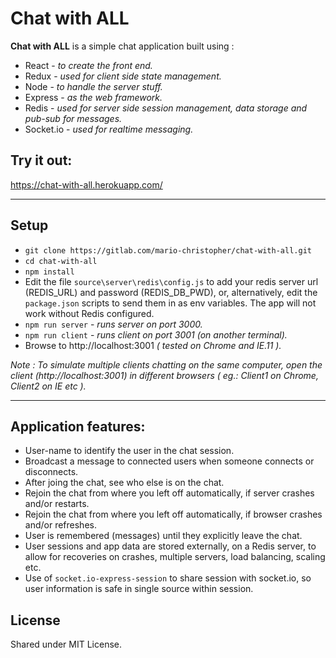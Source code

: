 # Chat with ALL
**Chat with ALL** is a simple chat application built using :
* React - *to create the front end.*
* Redux - *used for client side state management.*
* Node - *to handle the server stuff.*
* Express - *as the web framework.*
* Redis - *used for server side session management, data storage and pub-sub for messages.*
* Socket.io - *used for realtime messaging.*

## Try it out:
https://chat-with-all.herokuapp.com/

---

## Setup
* `git clone https://gitlab.com/mario-christopher/chat-with-all.git`
* `cd chat-with-all`
* `npm install`
* Edit the file `source\server\redis\config.js` to add your redis server url (REDIS_URL) and password (REDIS_DB_PWD), or, alternatively, edit the `package.json` scripts to send them in as env variables. The app will not work without Redis configured.
* `npm run server` - *runs server on port 3000.*
* `npm run client` - *runs client on port 3001 (on another terminal).*
* Browse to http://localhost:3001 *( tested on Chrome and IE.11 ).*

*Note : To simulate multiple clients chatting on the same computer, open the client (http://localhost:3001) in different browsers ( eg.: Client1 on Chrome, Client2 on IE etc ).*

---

##  Application features:

* User-name to identify the user in the chat session.
* Broadcast a message to connected users when someone connects or disconnects.
* After joing the chat, see who else is on the chat.
* Rejoin the chat from where you left off automatically, if server crashes and/or restarts.
* Rejoin the chat from where you left off automatically, if browser crashes and/or refreshes.
* User is remembered (messages) until they explicitly leave the chat.
* User sessions and app data are stored externally, on a Redis server, to allow for recoveries on crashes, multiple servers, load balancing, scaling etc.
* Use of `socket.io-express-session` to share session with socket.io, so user information is safe in single source within session.

##   License

Shared under MIT License.